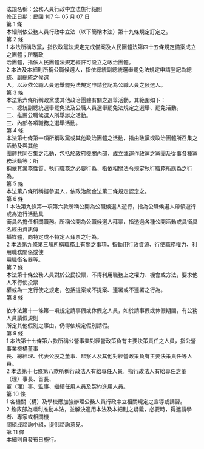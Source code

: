 法規名稱：公務人員行政中立法施行細則  
修正日期：民國 107 年 05 月 07 日  
第 1 條  
本細則依公務人員行政中立法（以下簡稱本法）第十九條規定訂定之。  
第 2 條  
1 本法所稱政黨，指依政黨法規定完成備案及人民團體法第四十五條規定備案成立之團體；所稱政  
治團體，指依人民團體法規定經許可設立之政治團體。  
2 本法及本細則所稱公職候選人，指依總統副總統選舉罷免法規定申請登記為總統、副總統之候選  
人，以及依公職人員選舉罷免法規定申請登記為公職人員之候選人。  
第 3 條  
本法第六條所稱政黨或其他政治團體有關之選舉活動，其範圍如下：  
一、總統副總統選舉罷免法及公職人員選舉罷免法規定之選舉、罷免活動。  
二、推薦公職候選人所舉辦之活動。  
三、內部各項職務之選舉活動。  
第 4 條  
本法第七條第一項所稱政黨或其他政治團體之活動，指由政黨或政治團體所召集之活動及與其他  
團體共同召集之活動，包括於政府機關內部，成立或運作政黨之黨團及從事各種黨務活動等；所  
稱依其業務性質，執行職務之必要行為，指依相關法令規定執行職務所應為之行為。  
第 5 條  
本法第八條所稱擬參選人，依政治獻金法第二條規定認定之。  
第 6 條  
1 本法第九條第一項第六款所稱公開為公職候選人遊行，指為公職候選人帶領遊行或為遊行活動具  
銜具名擔任相關職務。所稱公開為公職候選人拜票，指透過各種公開活動或具銜具名經由資訊傳  
播媒體，向特定或不特定人拜票之行為。  
2 本法第九條第三項所稱職務上有關之事項，指動用行政資源、行使職務權力、利用職務關係或使  
用職銜名器等。  
第 7 條  
本法第十條公務人員對於公民投票，不得利用職務上之權力、機會或方法，要求他人不行使投票  
權或為一定行使之規定，包括提案或不提案、連署或不連署之行為。  
第 8 條  


依本法第十一條第一項規定請事假或休假之人員，如於請事假或休假期間，有公務人員請假規則  
所定其他假別之事由，仍得依規定假別請假。  
第 9 條  
1 本法第十七條第六款所稱公營事業對經營政策負有主要決策責任之人員，指公營事業機構董事  
長、總經理、代表公股之董事、監察人及其他對經營政策負有主要決策責任等人員。  
2 本法第十七條第八款所稱行政法人有給專任人員，指行政法人有給專任之董（理）事長、首長、  
董（理）事、監事、繼續任用人員及契約進用人員。  
第 10 條  
1 各機關（構）及學校應加強辦理公務人員行政中立相關規定之宣導或講習。  
2 銓敘部為順利推動本法，並解決適用本法及本細則之疑義，必要時，得邀請學者、專家或相關機  
關組成諮詢小組，提供諮詢意見。  
第 11 條  
本細則自發布日施行。  


